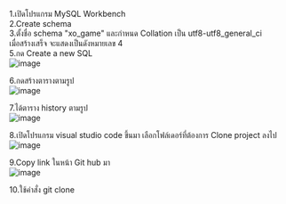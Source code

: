 1.เปิดโปรแกรม MySQL Workbench                                      
2.Create schema                                                 
3.ตั้งชื่อ schema "xo_game" และกำหนด Collation เป็น utf8-utf8_general_ci           
เมื่อสร้างเสร็จ จะแสดงเป็นดังหมายเลข 4                 
5.กด Create a new SQL                            
![image](https://github.com/user-attachments/assets/c6d22a3c-9083-46a8-95c3-7343d9528bca)

6.กดสร้างตารางตามรูป          
![image](https://github.com/user-attachments/assets/72f577b1-4ea8-4017-bd08-e55088a30566)

7.ได้ตาราง history ตามรูป                          
![image](https://github.com/user-attachments/assets/8759b00b-5032-4f0a-ae52-ec2092c04a86)

8.เปิดโปรแกรม visual studio code ขึ้นมา เลือกโฟล์เดอร์ที่ต้องการ Clone project ลงไป    
![image](https://github.com/user-attachments/assets/45920798-aebf-4c3c-af7f-58e25386900e)

9.Copy link ในหน้า Git hub มา                  
![image](https://github.com/user-attachments/assets/d456a8f5-9124-4cf9-9e6c-45ed19edfe3a)

10.ใช้คำสั่ง git clone


